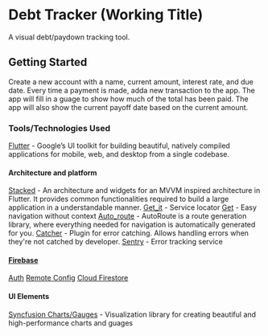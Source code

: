 # Debt Tracker (Working Title)

A visual debt/paydown tracking tool.

## Getting Started

Create a new account with a name, current amount, interest rate, and due date. Every time a payment is made, adda new transaction to the app. The app will fill in a guage to show how much of the total has been paid. The app will also show the current payoff date based on the current amount.

### Tools/Technologies Used

[Flutter](https://flutter.dev) - Google’s UI toolkit for building beautiful, natively compiled applications for mobile, web, and desktop from a single codebase.

#### Architecture and platform

[Stacked](https://pub.dev/packages/stacked) - An architecture and widgets for an MVVM inspired architecture in Flutter. It provides common functionalities required to build a large application in a understandable manner.
[Get_it](https://pub.dev/packages/get_it) - Service locator
[Get](https://pub.dev/packages/get) - Easy navigation without context
[Auto_route](https://pub.dev/packages/auto_route) - AutoRoute is a route generation library, where everything needed for navigation is automatically generated for you.
[Catcher](https://pub.dev/packages/catcher) - Plugin for error catching. Allows handling errors when they're not catched by developer.
[Sentry](https://sentry.io) - Error tracking service

#### [Firebase](https://firebase.google.com)

[Auth](https://pub.dev/packages/firebase_auth)
[Remote Config](https://pub.dev/packages/firebase_remote_config)
[Cloud Firestore](https://pub.dev/packages/cloud_firestore)

#### UI Elements

[Syncfusion Charts/Gauges](https://www.syncfusion.com) - Visualization library for creating beautiful and high-performance charts and guages
